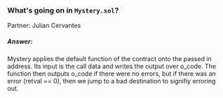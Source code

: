 ### What's going on in `Mystery.sol`?

Partner: Julian Cervantes

##### Answer: 
Mystery applies the default function of the contract onto the passed in address. Its input is the call data and writes the output over o_code. The function then outputs o_code if there were no errors, but if there was an error (retval == 0), then we jump to a bad destination to signifiy erroring out.
